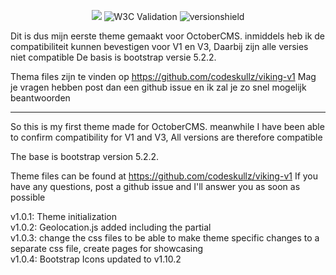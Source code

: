 <p align="center">
	<img src="https://visualx.nl/storage/app/media/VisualX.png" >
	<img alt="W3C Validation" src="https://img.shields.io/w3c-validation/html?targetUrl=https%3A%2F%2Fdevelopment.nvandendries.nl%2F">
	<img src="https://img.shields.io/badge/version-1.0.3-green" alt="versionshield">
</p>

Dit is dus mijn eerste theme gemaakt voor OctoberCMS.
inmiddels heb ik de compatibiliteit kunnen bevestigen voor V1 en V3,
Daarbij zijn alle versies niet compatible
De basis is bootstrap versie 5.2.2.

Thema files zijn te vinden op https://github.com/codeskullz/viking-v1
Mag je vragen hebben post dan een github issue en ik zal je zo snel mogelijk beantwoorden

---

So this is my first theme made for OctoberCMS.
meanwhile I have been able to confirm compatibility for V1 and V3,
All versions are therefore compatible

The base is bootstrap version 5.2.2.

Theme files can be found at https://github.com/codeskullz/viking-v1
If you have any questions, post a github issue and I'll answer you as soon as possible

v1.0.1: Theme initialization<br>
v1.0.2: Geolocation.js added including the partial<br>
v1.0.3: change the css files to be able to make theme specific changes to a separate css file, create pages for showcasing<br>
v1.0.4: Bootstrap Icons updated to v1.10.2<br>
